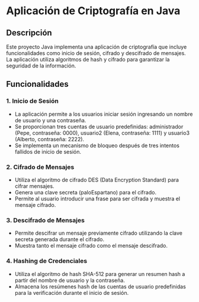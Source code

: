 # Aplicación de Criptografía en Java

## Descripción

Este proyecto Java implementa una aplicación de criptografía que incluye funcionalidades como inicio de sesión, cifrado y descifrado de mensajes. La aplicación utiliza algoritmos de hash y cifrado para garantizar la seguridad de la información.

## Funcionalidades

### 1. Inicio de Sesión

- La aplicación permite a los usuarios iniciar sesión ingresando un nombre de usuario y una contraseña.
- Se proporcionan tres cuentas de usuario predefinidas: administrador (Pepe, contraseña: 0000), usuario2 (Elena, contraseña: 1111) y usuario3 (Alberto, contraseña: 2222).
- Se implementa un mecanismo de bloqueo después de tres intentos fallidos de inicio de sesión.

### 2. Cifrado de Mensajes

- Utiliza el algoritmo de cifrado DES (Data Encryption Standard) para cifrar mensajes.
- Genera una clave secreta (paloEspartano) para el cifrado.
- Permite al usuario introducir una frase para ser cifrada y muestra el mensaje cifrado.

### 3. Descifrado de Mensajes

- Permite descifrar un mensaje previamente cifrado utilizando la clave secreta generada durante el cifrado.
- Muestra tanto el mensaje cifrado como el mensaje descifrado.

### 4. Hashing de Credenciales

- Utiliza el algoritmo de hash SHA-512 para generar un resumen hash a partir del nombre de usuario y la contraseña.
- Almacena los resúmenes hash de las cuentas de usuario predefinidas para la verificación durante el inicio de sesión.





